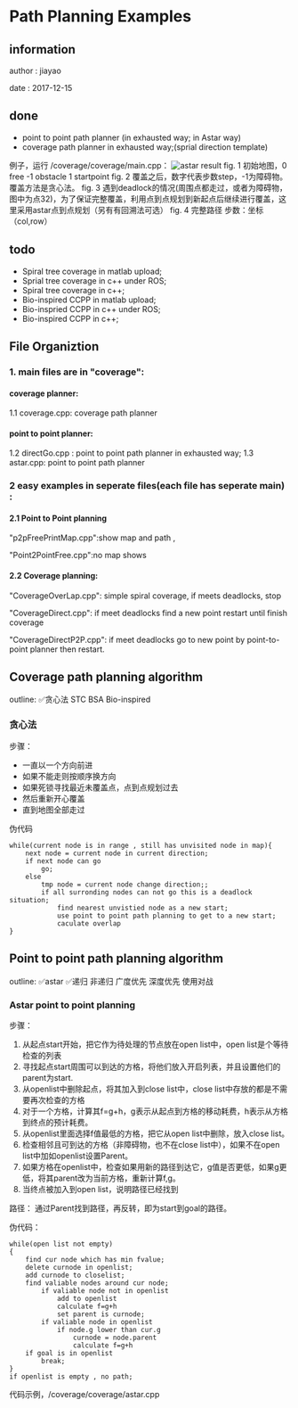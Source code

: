 # Path Planning Examples

## information

author : jiayao 

date : 2017-12-15

## done

 - point to point path planner (in exhausted way; in Astar way)
 - coverage path planner in exhausted way;(sprial direction template)

例子，运行 /coverage/coverage/main.cpp：
![astar result][1]
fig. 1 初始地图，0 free -1 obstacle 1 startpoint
fig. 2 覆盖之后，数字代表步数step，-1为障碍物。覆盖方法是贪心法。
fig. 3 遇到deadlock的情况(周围点都走过，或者为障碍物，图中为点32)，为了保证完整覆盖，利用点到点规划到新起点后继续进行覆盖，这里采用astar点到点规划（另有有回溯法可选）
fig. 4 完整路径 步数：坐标（col,row） 
## todo

- Spiral tree coverage in matlab upload;
- Sprial tree coverage in c++ under ROS;
- Spiral tree coverage in c++;
- Bio-inspired CCPP in matlab upload;
- Bio-inspried CCPP in c++ under ROS;
- Bio-inspired CCPP in c++;

## File Organiztion

### 1. main files are in "coverage":

#### coverage planner:

1.1 coverage.cpp: coverage path planner 

#### point to point planner:

1.2 directGo.cpp : point to point path planner in exhausted way;
1.3 astar.cpp: point to point path planner 

### 2 easy examples in seperate files(each file has seperate main) :
#### 2.1 Point to Point planning 

 "p2pFreePrintMap.cpp":show map and path , 

"Point2PointFree.cpp":no map shows

#### 2.2 Coverage planning: 

"CoverageOverLap.cpp": simple spiral coverage, if meets deadlocks, stop

"CoverageDirect.cpp": if meet deadlocks find a new point restart until finish coverage

"CoverageDirectP2P.cpp": if meet deadlocks go to new point by point-to-point planner then restart.

## Coverage path planning algorithm
outline: 
✅贪心法
STC
BSA
Bio-inspired

### 贪心法
步骤：
- 一直以一个方向前进
- 如果不能走则按顺序换方向
- 如果死锁寻找最近未覆盖点，点到点规划过去
- 然后重新开心覆盖
- 直到地图全部走过

伪代码
```
while(current node is in range , still has unvisited node in map){
    next node = current node in current direction;
    if next node can go
        go;
    else 
        tmp node = current node change direction;;
        if all surronding nodes can not go this is a deadlock situation;
            find nearest unvistied node as a new start;
            use point to point path planning to get to a new start;
            caculate overlap
}
```


## Point to point path planning algorithm
outline: 
✅astar
✅递归
非递归
广度优先
深度优先
使用对战

### Astar point to point planning
步骤：
1. 从起点start开始，把它作为待处理的节点放在open list中，open list是个等待检查的列表
2. 寻找起点start周围可以到达的方格，将他们放入开启列表，并且设置他们的parent为start.
3. 从openlist中删除起点，将其加入到close list中，close list中存放的都是不需要再次检查的方格
4. 对于一个方格，计算其f=g+h，g表示从起点到方格的移动耗费，h表示从方格到终点的预计耗费。
5. 从openlist里面选择f值最低的方格，把它从open list中删除，放入close list。
6. 检查相邻且可到达的方格（非障碍物，也不在close list中），如果不在open list中加如openlist设置Parent。
7. 如果方格在openlist中，检查如果用新的路径到达它，g值是否更低，如果g更低，将其parent改为当前方格，重新计算f,g。
8. 当终点被加入到open list，说明路径已经找到

路径：
通过Parent找到路径，再反转，即为start到goal的路径。

伪代码：
```
while(open list not empty)
{
    find cur node which has min fvalue;
    delete curnode in openlist;
    add curnode to closelist;
    find valiable nodes around cur node;
        if valiable node not in openlist
            add to openlist
            calculate f=g+h
            set parent is curnode;
        if valiable node in openlist
            if node.g lower than cur.g
                curnode = node.parent
                calculate f=g+h
    if goal is in openlist
        break;
}
if openlist is empty , no path;
```
代码示例，/coverage/coverage/astar.cpp



  [1]: https://wx3.sinaimg.cn/mw690/c7716318gy1fmho52e44nj20ad0dlmy5.jpg